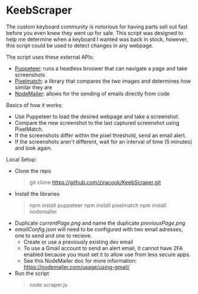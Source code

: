 # KeebScraper

The custom keyboard community is notorious for having parts sell out fast before you even knew they went up for sale.
This script was designed to help me determine when a keyboard I wanted was back in stock, however, this script could be used to detect changes in any webpage.

The script uses these external APIs:
- [Puppeteer](https://pptr.dev/): runs a headless broswer that can navigate a page and take screenshots
- [Pixelmatch](https://github.com/mapbox/pixelmatch): a library that compares the two images and determines how similar they are
- [NodeMailer](https://nodemailer.com/about/): allows for the sending of emails directly from code

Basics of how it works:
- Use Puppeteer to load the desired webpage and take a screenshot.
- Compare the new screenshot to the last captured screenshot using PixelMatch.
- If the screenshots differ within the pixel threshold, send an email alert.
- If the screenshots aren't different, wait for an interval of time (5 minutes) and look again.


Local Setup:
- Clone the repo
  > git clone https://github.com/ziracook/KeebScraper.git
- Install the libraries
  > npm install puppeteer
  > npm install pixelmatch
  > npm install nodemailer
- Duplicate *currentPage.png* and name the duplicate *previousPage.png*
- *emailConfig.json* will need to be configured with two email adresses, one to send and one to recieve.
  - Create or use a previously existing dev email
  - To use a Gmail account to send an alert email, it cannot have 2FA enabled because you must set it to allow use from less secure apps.
  - See this NodeMailer doc for more information: https://nodemailer.com/usage/using-gmail/
- Run the script
  > node scraper.js
  
